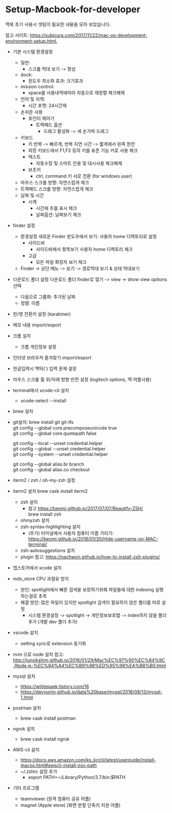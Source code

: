 # Setup-Macbook-for-developer
맥북 초기 사용시 셋팅이 필요한 내용을 모아 보았습니다.

참고 사이트: https://subicura.com/2017/11/22/mac-os-development-environment-setup.html,


- 기본 시스템 환경설정
  - 일반:
    - 스크롤 막대 보기 -> 항상
  - dock:
    - 윈도우 최소화 효과: 크기효과
  - mission control:
    - space를 사용내역에따라 자동으로 재정렬 체크해제
  - 언어 및 지역:
    - 시간 포맷: 24시간제
  - 손쉬운 사용
    - 포인터 제어기
      - 트랙패드 옵션
        - 드래그 활성화 -> 세 손가락 드래그
  - 키보드
    - 키 반복 -> 빠르게, 반복 지연 시간 -> 짧게에서 왼쪽 한칸
    - 외장 키보드에서 F1,F2 등의 키를 표준 기능 키로 사용 체크
    - 텍스트
      - 자동수정 및 스마트 인용 및 대시사용 체크해제
    - 보조키
      - ctrl, command 키 서로 전환 (for windows user)
  - 마우스
    스크롤 방향: 자연스럽게 체크
  - 트랙패드 
     스크롤 방향: 자연스럽게 체크
  - 날짜 및 시간
    - 시계
      - 시간에 초를 표시 체크
      - 날짜옵션: 날짜보기 체크
- finder 설정
  - 환경설정
    새로운 Finder 윈도우에서 보기: 사용자 home 디렉토리로 설정
    - 사이드바
      - 사이드바에서 항목보기 사용자 home 디렉토리 체크
    - 고급
      - 모든 파일 확장자 보기 체크
  - Finder -> 상단 메뉴 -> 보기 -> 경로막대 보기 & 상태 막대보기
- 다운로드 폴더 설정
  다운로드 폴더 finder로 열기 -> view -> show view options 선택
    - 다음으로 그룹화: 추가된 날짜
    - 정렬: 이름
  
- 한/영 전환키 설정 (karabiner)
- 메모 내용 import/export
- 크롬 설치
  - 크롬 개인정보 설정
- 인터넷 브라우저 즐겨찾기 import/export
- 한글입력시 백틱(`) 입력 문제 설정
- 마우스 스크롤 휠 위/아래 방향 반전 설정 (logitech options, 맥 어플사용)
- terminal에서 xcode-cli 설치
  - xcode-select --install
- brew 설치
- git설치: brew install git git-lfs  
  git config --global core.precomposeunicode true  
  git config --global core.quotepath false  
    
  git config --local --unset credential.helper  
  git config --global --unset credential.helper  
  git config --system --unset credential.helper  
  
  git config --global alias.br branch  
  git config --global alias.co checkout  
- iterm2 / zsh / oh-my-zsh 설정
- iterm2 설치
  brew cask install iterm2
  - zsh 설치
    - 참고 https://beomi.github.io/2017/07/07/Beautify-ZSH/  
    brew install zsh
  - ohmyzsh 설치
  - zsh-syntax-highlighting 설치
    - (추가) 터미널에서 사용자 컴퓨터 이름 가리기: https://beomi.github.io/2018/01/30/Hide-username-on-MAC-terminal/
  - zsh-autosuggestions 설치
  - plugin 참고: https://nachwon.github.io/how-to-install-zsh-plugins/
- 앱스토어에서 xcode 설치

- mds_store CPU 과점유 방지
  - 원인: spotlight에서 빠른 검색을 보장하기위해 파일들에 대한 indexing 실행하는걸로 추측
  - 해결 방안: 많은 파일이 있지만 spotlight 검색이 필요하지 않은 폴더를 따로 설정
    - 시스템 환경설정 -> spotlight -> 개인정보보호탭 -> index하지 않을 폴더 추가 (개발 dev 폴더 추가)
    
- vscode 설치
  - setting sync로 extension 동기화
- nvm 으로 node 설치
  참고: http://junsikshim.github.io/2016/01/29/Mac%EC%97%90%EC%84%9C-Node.js-%EC%84%A4%EC%B9%98%ED%95%98%EA%B8%B0.html

- mysql 설치
  - https://whitepaek.tistory.com/16  
  - https://devyurim.github.io/data%20base/mysql/2018/08/13/mysql-1.html
- postman 설치
  - brew cask install postman
- ngrok 설치
  - brew cask install ngrok
  
- AWS-cli 설치
  - https://docs.aws.amazon.com/ko_kr/cli/latest/userguide/install-macos.html#awscli-install-osx-path
  - ~/.zshrc 설정 추가
    - export PATH=~/Library/Python/3.7/bin:$PATH

- 기타 프로그램
  - teamviewer (원격 컴퓨터 공유 어플)
  - magnet (Apple store) (화면 분할 단축키 지원 어플) 
